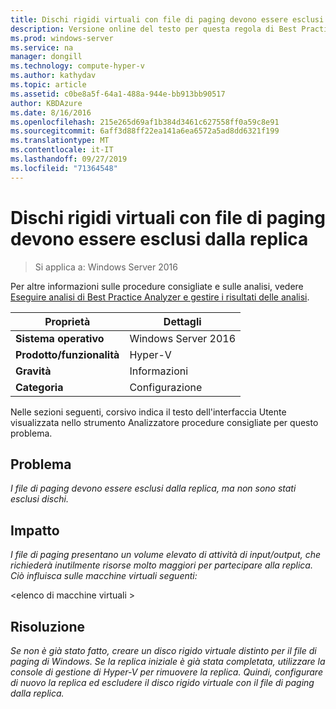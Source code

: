 ```yaml
---
title: Dischi rigidi virtuali con file di paging devono essere esclusi dalla replica
description: Versione online del testo per questa regola di Best Practices Analyzer.
ms.prod: windows-server
ms.service: na
manager: dongill
ms.technology: compute-hyper-v
ms.author: kathydav
ms.topic: article
ms.assetid: c0be8a5f-64a1-488a-944e-bb913bb90517
author: KBDAzure
ms.date: 8/16/2016
ms.openlocfilehash: 215e265d69af1b384d3461c627558ff0a59c8e91
ms.sourcegitcommit: 6aff3d88ff22ea141a6ea6572a5ad8dd6321f199
ms.translationtype: MT
ms.contentlocale: it-IT
ms.lasthandoff: 09/27/2019
ms.locfileid: "71364548"
---
```

# <a name="virtual-hard-disks-with-paging-files-should-be-excluded-from-replication"></a>Dischi rigidi virtuali con file di paging devono essere esclusi dalla replica

>Si applica a: Windows Server 2016

Per altre informazioni sulle procedure consigliate e sulle analisi, vedere [Eseguire analisi di Best Practice Analyzer e gestire i risultati delle analisi](https://go.microsoft.com/fwlink/p/?LinkID=223177).  
  
|Proprietà|Dettagli|  
|-|-|  
|**Sistema operativo**|Windows Server 2016|  
|**Prodotto/funzionalità**|Hyper-V|  
|**Gravità**|Informazioni|  
|**Categoria**|Configurazione|  
  
Nelle sezioni seguenti, corsivo indica il testo dell'interfaccia Utente visualizzata nello strumento Analizzatore procedure consigliate per questo problema.  
  
## <a name="issue"></a>Problema  
*I file di paging devono essere esclusi dalla replica, ma non sono stati esclusi dischi.*  
  
## <a name="impact"></a>Impatto  
*I file di paging presentano un volume elevato di attività di input/output, che richiederà inutilmente risorse molto maggiori per partecipare alla replica. Ciò influisca sulle macchine virtuali seguenti:*  
  
\<elenco di macchine virtuali >  
  
## <a name="resolution"></a>Risoluzione  
*Se non è già stato fatto, creare un disco rigido virtuale distinto per il file di paging di Windows. Se la replica iniziale è già stata completata, utilizzare la console di gestione di Hyper-V per rimuovere la replica. Quindi, configurare di nuovo la replica ed escludere il disco rigido virtuale con il file di paging dalla replica.*  
  


